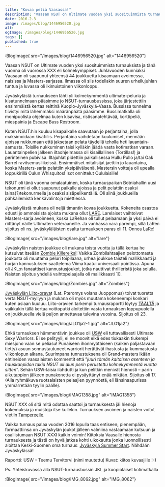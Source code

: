 ```yaml
---
title: "Kovaa peliä Vaasassa!"
description: "Vaasan NSUT on Ultimate vuoden yksi suosituimmista turnauksista ja tänä vuonna oli vuorossa XXX eli kolmekymppiset. Juhlavuoden kunniaksi Vaasaan oli saapunut yhteensä 44 joukkuetta kisaamaan avoimessa, naisissa ja Masters-sarjassa. Ilmassa oli siis todellakin suuren urheilujuhlan tuntua ja luvassa oli ikimuistoinen viikonloppu. Jyväskylästä turnaukseen lähti yli kolmekymmentä ultimate-peluria ja kisatunnelmaan pääsimme jo NSUT-turnausbussissa, joka järjestettiin ensimmäistä kertaa reittinä"
date: 2016-2-3
image: /images/blog/1446956520.jpg
alt:
ogImage: /images/blog/1446956520.jpg
tags: []
published: true
---
```

:BlogImage{ src="/images/blog/1446956520.jpg" alt="1446956520"}

Vaasan NSUT on Ultimate vuoden yksi suosituimmista turnauksista ja tänä vuonna oli vuorossa XXX eli kolmekymppiset. Juhlavuoden kunniaksi Vaasaan oli saapunut yhteensä 44 joukkuetta kisaamaan avoimessa, naisissa ja Masters-sarjassa. Ilmassa oli siis todellakin suuren urheilujuhlan tuntua ja luvassa oli ikimuistoinen viikonloppu.

Jyväskylästä turnaukseen lähti yli kolmekymmentä ultimate-peluria ja kisatunnelmaan pääsimme jo NSUT-turnausbussissa, joka järjestettiin ensimmäistä kertaa reittinä Kuopio-Jyväskylä-Vaasa. Bussissa tunnelma tiivistyi mitä lähemmäksi määränpäätä pääsimme. Bussimatkalla oli monipuolista ohjelmaa kuten kisavisa, ristisanatehtävää, korttipeliä, miespainia ja Escape Buss Restroom.

Kuten NSUT:hin kuuluu kisapaikalle saavutaan jo perjantaina, jolla maksimoidaan kisafiilis. Perjantaina vaihdetaan kuulumiset, mennään ajoissa nukkumaan että jaksetaan pelata täydellä teholla heti lauantain-aamusta. Toisille nukkuminen taisi kylläkin jäädä vasta kotimatkan varaan. Lauantainpelien jälkeen iltaohjelmassa oli kisaillallinen (Tortillas!) ja perinteinen pubivisa. Iltajuhlat pidettiin paikallisessa Hullu Pullo ja/tai Oak Barrel ravitsemusliikeissä. Ensimmäiset mitalisijat jaettiin jo lauantaina, koska Masters-sarja pelattiin yksipäiväisenä. Mastersin voittaja oli  upealla loppukirillä Oulun Whisquitos!  Isot onnittelut Oululaisille!

NSUT oli tänä vuonna omalaatuinen, koska turnauspaikan Botniahallin uusi tekonurmi ei ollut saapunut paikalle ajoissa ja pelit pelattiin osaksi laina(?)tekonurmella ja osaksi sisäpelikentällä. Oli siinä joukkueilla pähkäilemistä kenkävalintoja miettiessä.

Jyväskylästä mukana oli neljä timantin kovaa joukkuetta. Kokeneita osastoa edusti jo ammoisista ajoista mukana ollut [LARE](http://nsut.com/lare). Larelaiset vaihtoivat Masters-sarja avoimeen, koska LaRehan oli tullut pelaamaan ja yksi päivä ei riittänyt näille Ultimaten veteraaneille. Ja vanhassa vara parempi, sillä LaRen sijoitus oli ns. jyväskyläläisten osalta turnauksen paras eli 11. Onnea LaRe!

:BlogImage{ src="/images/blog/lare.jpg" alt="lare"}

Jyväskylän naisten joukkue oli mukana toista vuotta ja tällä kertaa he kutsuivat itseään [Zombie Killereiksi](http://nsut.com/zombie-killers)! Vaikka Zombilahtaajien pelottomasta joukosta oli muutama peluri toipilaana, urhea joukkue taisteli mallikkaasti ja hurjan kannustuksen saattelema Viima kaatui universaali pointissa. Apuna oli JKL:n fanaattiset kannustusjoukot, jotka nauttivat thrilleristä joka solulla. Naisten sijoitus yhdellä vaihtopelaajalla oli mallikkaasti 10.

:BlogImage{ src="/images/blog/Zombies.jpg" alt="Zombies"}

[Jyväskylän Liito-orava](http://nsut.com/jyvaskylan-liito-oravat-jlo)t (Lat. Pteromys volans Juoppomus) toivat tuoretta verta NSUT-myllyyn ja mukana oli myös muutama kokeneempi konkari kuten asiaan kuuluu. Liito-oravien tarkempi turnausraportti löytyy [TÄÄLTÄ](http://jyli.fi/nsutxxx-jyvaskylan-liito-oravat/) ja vaikkakin tällä kertaa voittoputki aloitettiin vasta turnauksen loppupuolella on joukkueella vielä paljon annettavaa tulevina vuosina. Sijoitus oli 23.

:BlogImage{ src="/images/blog/JLO1ja2-1.jpg" alt="JLO1ja2"}

Ehkä turnauksen hämmentävin joukkue oli [USW](http://nsut.com/usw) eli tuttavallisesti Ultimate Sexy Warriors. Ei se pelityyli, ei ne moovit eikä edes tiukaakin tiukempi miesjono vaan se peliasu! Punaiseen ihonmyötäiseen (kaiken paljastavaan tietty) asuun sonnustautuneet warriorit herättivät ihastusta ja kummastusta viikonlopun aikana. Suurimpana tunnustuksena oli Grand-masters ikään ehtineiden vaasalaisten kommentit että
”_juuri tämän kaltaisen asenteen ja hauskanpidon takia NSUT oli alun perin perustettu kolmekymmentä vuotta sitten_”. Sehän USW-laisia ilahdutti ja kun pelitkin menivät hienosti – parin alkutappion jälkeen punakonetta ei pysäyttänyt enää mikään. Sijoitus oli 17. (Alla ryhmäkuva ruotsalaisten pelaajien pyynnöstä, eli länsinaapurissa ymmärretään tyylin päälle).

:BlogImage{ src="/images/blog/IMAG1358.jpg" alt="IMAG1358"}

NSUT XXX oli sitä mitä odottaa saattoi ja turnauksesta jäi hienoja kokemuksia ja muistoja itse kullekin. Turnauksen avoimen ja naisten voitot vietiin [Tampereelle](http://nsut.com/results-nsut-xxx).

Vaikka turnaus palaa vuoden 2016 lopulla taas entiseen, pienempään, formaattiinsa on Jyväskylän joukot jälleen valmiina vastaamaan kutsuun ja osallistumaan NSUT XXXI kaikin voimin! Kiitoksia Vaasalle hienosta turnauksesta ja tästä on hyvä jatkaa kohti ulkokautta jonka luonnollisesti aloittaa Keski-Suomen oma turnaus: [Jyväskylä Summer Start](http://www.jklsummerstart.com). Nähdään Jyväskylässä!

Raportti: USW – Teemu Tervitorvi (nimi muutettu)
Kuvat: kiitos kuvaajille !-)

Ps. Yhteiskuvassa alla NSUT-turnausbussin JKL ja kuopiolaiset kotimatkalla

:BlogImage{ src="/images/blog/IMG_8062.jpg" alt="IMG_8062"}
